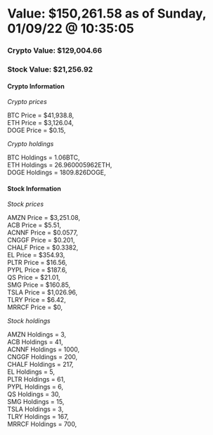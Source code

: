 # Value: $150,261.58 as of Sunday, 01/09/22 @ 10:35:05 

### Crypto Value: $129,004.66

### Stock Value: $21,256.92

#### Crypto Information 
*Crypto prices* 

BTC Price = $41,938.8,  
ETH Price = $3,126.04,  
DOGE Price = $0.15,  


*Crypto holdings* 

BTC Holdings = 1.06BTC,  
ETH Holdings = 26.960005962ETH,  
DOGE Holdings = 1809.826DOGE,  


#### Stock Information 

*Stock prices* 

AMZN Price = $3,251.08,  
ACB Price = $5.51,  
ACNNF Price = $0.0577,  
CNGGF Price = $0.201,  
CHALF Price = $0.3382,  
EL Price = $354.93,  
PLTR Price = $16.56,  
PYPL Price = $187.6,  
QS Price = $21.01,  
SMG Price = $160.85,  
TSLA Price = $1,026.96,  
TLRY Price = $6.42,  
MRRCF Price = $0,  


*Stock holdings* 

AMZN Holdings = 3,  
ACB Holdings = 41,  
ACNNF Holdings = 1000,  
CNGGF Holdings = 200,  
CHALF Holdings = 217,  
EL Holdings = 5,  
PLTR Holdings = 61,  
PYPL Holdings = 6,  
QS Holdings = 30,  
SMG Holdings = 15,  
TSLA Holdings = 3,  
TLRY Holdings = 167,  
MRRCF Holdings = 700,  


